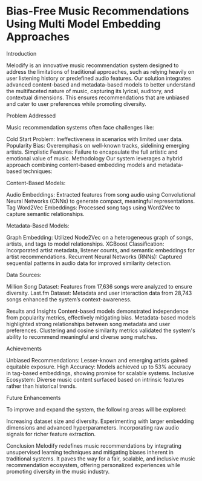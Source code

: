 # Bias-Free Music Recommendations Using Multi Model Embedding Approaches

Introduction

Melodify is an innovative music recommendation system designed to address the limitations of traditional approaches, such as relying heavily on user listening history or predefined audio features. Our solution integrates advanced content-based and metadata-based models to better understand the multifaceted nature of music, capturing its lyrical, auditory, and contextual dimensions. This ensures recommendations that are unbiased and cater to user preferences while promoting diversity.

Problem Addressed

Music recommendation systems often face challenges like:

Cold Start Problem: Ineffectiveness in scenarios with limited user data.
Popularity Bias: Overemphasis on well-known tracks, sidelining emerging artists.
Simplistic Features: Failure to encapsulate the full artistic and emotional value of music.
Methodology
Our system leverages a hybrid approach combining content-based embedding models and metadata-based techniques:



Content-Based Models:

Audio Embeddings: Extracted features from song audio using Convolutional Neural Networks (CNNs) to generate compact, meaningful representations.
Tag Word2Vec Embeddings: Processed song tags using Word2Vec to capture semantic relationships.

Metadata-Based Models:

Graph Embedding: Utilized Node2Vec on a heterogeneous graph of songs, artists, and tags to model relationships.
XGBoost Classification: Incorporated artist metadata, listener counts, and semantic embeddings for artist recommendations.
Recurrent Neural Networks (RNNs): Captured sequential patterns in audio data for improved similarity detection.


Data Sources:

Million Song Dataset: Features from 17,636 songs were analyzed to ensure diversity.
Last.fm Dataset: Metadata and user interaction data from 28,743 songs enhanced the system’s context-awareness.




Results and Insights
Content-based models demonstrated independence from popularity metrics, effectively mitigating bias.
Metadata-based models highlighted strong relationships between song metadata and user preferences.
Clustering and cosine similarity metrics validated the system's ability to recommend meaningful and diverse song matches.




Achievements

Unbiased Recommendations: Lesser-known and emerging artists gained equitable exposure.
High Accuracy: Models achieved up to 53% accuracy in tag-based embeddings, showing promise for scalable systems.
Inclusive Ecosystem: Diverse music content surfaced based on intrinsic features rather than historical trends.




Future Enhancements

To improve and expand the system, the following areas will be explored:

Increasing dataset size and diversity.
Experimenting with larger embedding dimensions and advanced hyperparameters.
Incorporating raw audio signals for richer feature extraction.



Conclusion
Melodify redefines music recommendations by integrating unsupervised learning techniques and mitigating biases inherent in traditional systems. It paves the way for a fair, scalable, and inclusive music recommendation ecosystem, offering personalized experiences while promoting diversity in the music industry.
